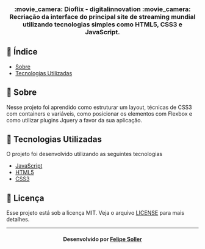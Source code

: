 <h3 align="center">
:movie_camera: Dioflix - digitalinnovation :movie_camera: <br>
Recriação da interface do principal site de streaming mundial utilizando tecnologias simples como HTML5, CSS3 e JavaScript. 
</h3>

## :bookmark_tabs: Índice

- [Sobre](#sobre)
- [Tecnologias Utilizadas](#tecnologias-utilizadas)

<a id="sobre"></a>

## :bookmark: Sobre

Nesse projeto foi aprendido como estruturar um layout, técnicas de CSS3 com containers e variáveis, como posicionar os elementos com Flexbox e como utilizar plugins Jquery a favor da sua aplicação.

<a id="tecnologias-utilizadas"></a>

## :rocket: Tecnologias Utilizadas

O projeto foi desenvolvido utilizando as seguintes tecnologias

- [JavaScript](https://developer.mozilla.org/pt-BR/docs/Aprender/JavaScript)
- [HTML5](https://developer.mozilla.org/pt-BR/docs/Web/HTML)
- [CSS3](https://developer.mozilla.org/pt-BR/docs/Web/CSS)

## :memo: Licença

Esse projeto está sob a licença MIT. Veja o arquivo [LICENSE](LICENSE.md) para mais detalhes.

---

<h4 align="center">
    Desenvolvido por <a href="https://www.linkedin.com/in/felipesoller/" target="_blank">Felipe Soller</a>
</h4>
